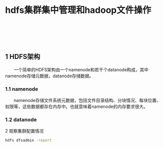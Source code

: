 # hdfs集群集中管理和hadoop文件操作

<br>
<br>
<br>
<br>

## 1 HDFS架构

&emsp;&emsp;一个简单的HDFS架构由一个namenode和若干个datanode构成，其中namenode存储元数据，datanode存储数据。

### 1.1 namenode

&emsp;&emsp;namenode存储文件系统元数据，包括文件目录结构、分块情况、每块位置、权限等，这些数据都存在内存中。也就意味着namenode的内存要求很大。

### 1.2 datanode





2 观察集群配置情况

```bash
hdfs dfsadmin -report
```